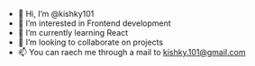 - 👋 Hi, I’m @kishky101
- 👀 I’m interested in Frontend development
- 🌱 I’m currently learning React
- 💞️ I’m looking to collaborate on projects
- 📫 You can raech me through a mail to kishky.101@gmail.com

<!---
kishky101/kishky101 is a ✨ special ✨ repository because its `README.md` (this file) appears on your GitHub profile.
You can click the Preview link to take a look at your changes.
--->
